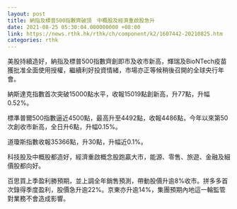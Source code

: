 ```yaml
---
layout: post
title: 納指及標普500指數齊破頂　中概股及經濟重啟股急升
date: 2021-08-25 05:30:04.000000000 +08:00
link: https://news.rthk.hk/rthk/ch/component/k2/1607442-20210825.htm
categories: rthk
---
```


美股持續造好，納指及標普500指數齊創即市及收市新高，輝瑞及BioNTech疫苗獲批准全面使用授權，繼續利好投資情緒，市場亦正等候稍後召開的全球央行年會。

納斯達克指數首次突破15000點水平，收報15019點創新高，升77點，升幅0.52%。

標準普爾500指數逼近4500點，最高升至4492點，收報4486點，今年以來第50次創收市新高，全日升6點，升幅0.15%。

道瓊斯指數收報35366點，升30點，升幅近0.1%。

科技股及中概股都造好，經濟重啟概念股跑贏大市，能源、零售、旅遊、金融及細價股都向好。

百思買上季盈利勝預期，並上調全年銷售預測，帶動股價升逾8%收市。拼多多首次錄得季度盈利，股價急升逾22%。京東亦升逾14%，集團預期內地這一輪監管對業務不會造成影響。
